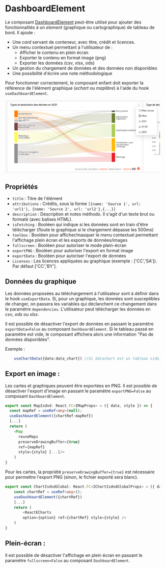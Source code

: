 # DashboardElement

Le composant [DashboardElement](src/components/dashboard_element/index.tsx) peut-être utilisé pour ajouter des fonctionnalités à un _element_ (graphique ou cartographique) de tableau de bord.
Il ajoute :
- Une _card_ servant de conteneur, avec titre, crédit et licences.
- Un menu contextuel permettant à l'utilisateur de :
    - Afficher le contenu en plein écran
    - Exporter le contenu en format image (png)
    - Exporter les données (csv, xlsx, ods)
- Un gestion du chargement de données et des données non disponibles
- Une possibilité d'écrire une note méthodologique

Pour fonctionner correctement, le composant enfant doit exporter la référence de l'élément graphique (_echart_ ou _maplibre_) à l'aide du hook `useDashboardElement`.

![Capture d'écran du composant Dashboard Element](./dashboardelement_screen.png)

## Propriétés

- `title` : Titre de l'élément
- `attributions` : Crédits, sous la forme `[{name: 'Source 1', url: 'url1'}, {name: 'Source 2', url: 'url2'},{...}]`
- `description` : Description et notes méthodo. Il s'agit d'un texte brut ou formaté (avec balises HTML).
- `isFetching` : Booléen qui indique si les données sont en train d'être télécharger (floute le graphique si le chargement dépasse les 500ms)
- `toolbox` : Booléen pour afficher/masquer le menu contextuel permettant l'affichage plein écran et les exports de données/images
- `fullscreen` : Booléen pour autoriser le mode plein-écran
- `exportPNG` : Booléen pour autoriser l'export en format image
- `exportData` : Booléen pour autoriser l'export de données
- `Licenses` : Les licences appliquées au graphique (exemple : ['CC','SA']). Par défaut ['CC','BY'].



## Données du graphique

Les données proposées au téléchargement à l'utilisateur sont à définir dans le hook `useExportData`. Si, pour un graphique, les données sont susceptibles de changer, on passera les variables qui déclanchent ce changement dans le paramètre `dependencies`.
L'utilisateur peut télécharger les données en _csv_, _ods_ ou _xlsx_.

Il est possible de désactiver l'export de données en passant le paramètre `exportData=False` au composant `DashboardElement`.
Si le tableau passé en paramètre est vide, le composant affichera alors une information "Pas de données disponibles".

Exemple :
```typescript
    useChartData({data:data_chart}) //Si datachart est un tableau vide, le graphique est masqué et remplacé par un affichage "Pas de données".
```


## Export en image :

Les cartes et graphiques peuvent être exportées en PNG.
Il est possible de désactiver l'export d'image en passant le paramètre `exportPNG=False` au composant `DashboardElement`.


```typescript
export const MapIsdnd: React.FC<IMapProps> = ({ data, style }) => {
  const mapRef = useRef<any>(null);
  useDashboardElement({chartRef:mapRef})
  [...]
  return (
    <Map
      reuseMaps
      preserveDrawingBuffer={true}
      ref={mapRef}
      style={style} [...]/>
    )
}
```
Pour les cartes, la propriété `preserveDrawingBuffer={true}` est nécessaire pour permettre l'export PNG (sinon, le fichier exporté sera blanc).

```typescript
export const ChartIsdndGlobal: React.FC<IChartIsdndGlobalProps> = ({ data, style}) => {
    const chartRef = useRef<any>();
    useDashboardElement({chartRef})
    [...]
    return (
        <ReactECharts
        option={option} ref={chartRef} style={style} />
    )
}
```

## Plein-écran :

Il est possible de désactiver l'affichage en plein écran en passant le paramètre `fullscreen=False` au composant `DashboardElement`.